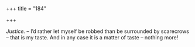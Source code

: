 +++
title = "184"

+++

*Justice.* – I’d rather let myself be robbed than be surrounded by scarecrows – that is my taste. And in any case it is a matter of taste – nothing more\!


